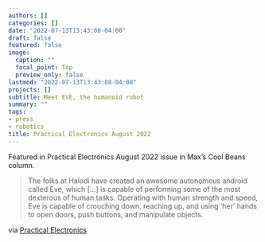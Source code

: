 ```yaml
---
authors: []
categories: []
date: "2022-07-13T13:43:08-04:00"
draft: false
featured: false
image:
  caption: ""
  focal_point: Top
  preview_only: false
lastmod: "2022-07-13T13:43:08-04:00"
projects: []
subtitle: Meet EVE, the humanoid robot
summary: ""
tags:
- press
- robotics
title: Practical Electronics August 2022
---
```


Featured in Practical Electronics August 2022 issue in Max’s Cool Beans column.

> The folks at Halodi have created an awesome autonomous android called Eve, which [...] is capable of performing some of the most dexterous of human tasks.
> Operating with human strength and speed, Eve is capable of crouching down, reaching up, and using ‘her’ hands to open doors, push buttons, and manipulate objects.

via [Practical Electronics](https://www.electronpublishing.com/)
